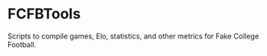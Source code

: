 # FCFBTools

Scripts to compile games, Elo, statistics, and other metrics for Fake College Football.